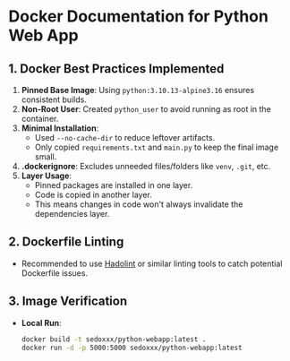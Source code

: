 # Docker Documentation for Python Web App

## 1. Docker Best Practices Implemented
1. **Pinned Base Image**: Using `python:3.10.13-alpine3.16` ensures consistent builds.
2. **Non-Root User**: Created `python_user` to avoid running as root in the container.
3. **Minimal Installation**:
   - Used `--no-cache-dir` to reduce leftover artifacts.
   - Only copied `requirements.txt` and `main.py` to keep the final image small.
4. **.dockerignore**: Excludes unneeded files/folders like `venv`, `.git`, etc.
5. **Layer Usage**:
   - Pinned packages are installed in one layer.
   - Code is copied in another layer.
   - This means changes in code won't always invalidate the dependencies layer.

## 2. Dockerfile Linting
- Recommended to use [Hadolint](https://github.com/hadolint/hadolint) or similar linting tools to catch potential Dockerfile issues.

## 3. Image Verification
- **Local Run**:
  ```bash
  docker build -t sedoxxx/python-webapp:latest .
  docker run -d -p 5000:5000 sedoxxx/python-webapp:latest
